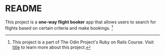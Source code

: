 # README

This project is a **one-way flight booker** app that allows users to search for flights based on certain criteria and make bookings. [^1]  

[^1]: This project is a part of The Odin Project's Ruby on Rails Course. Visit [title](https://www.theodinproject.com/lessons/ruby-on-rails-flight-booker) to learn more about this project.
